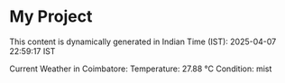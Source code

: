 # My Project

This content is dynamically generated in Indian Time (IST): 2025-04-07 22:59:17 IST


Current Weather in Coimbatore:
Temperature: 27.88 °C
Condition: mist
